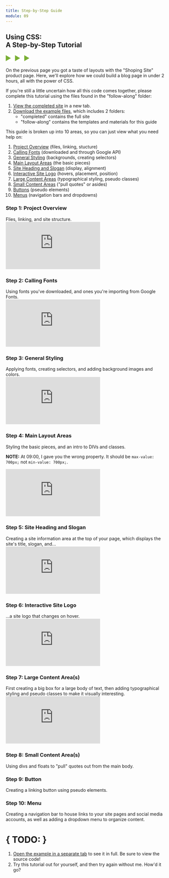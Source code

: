 ```yaml
---
title: Step-by-Step Guide
module: 09
---
```


## Using CSS:<br/>A Step-by-Step Tutorial
<img src="./../../../img/arrow-divider.svg" style="width: 75px; border: none;" />

On the previous page you got a taste of layouts with the "Shoping Site" product page. Here, we'll explore how we could build a blog page in under 2 hours, all with the power of CSS.

<!--
<div class="embed-responsive embed-responsive-16by9"><iframe class="embed-responsive-item" src="https://player.vimeo.com/video/243960837?color=F49626&title=0&byline=0&portrait=0" frameborder="0" allowfullscreen></iframe></div>-->

If you're still a little uncertain how all this code comes together, please complete this tutorial using the files found in the "follow-along" folder:

1. [View the completed site]({{site.baseurl}}/modules/topic-09/layout-ex4/) in a new tab.
2. [Download the example files]({{site.baseurl}}/modules/topic-09/files/layout-ex4.zip), which includes 2 folders:
    - "completed" contains the full site
    - "follow-along" contains the templates and materials for this guide

This guide is broken up into 10 areas, so you can just view what you need help on:
1. <a href="#tut-1">Project Overview</a> (files, linking, stucture)
2. <a href="#tut-2">Calling Fonts</a> (downloaded and through Google API)
3. <a href="#tut-3">General Styling</a> (backgrounds, creating selectors)
4. <a href="#tut-4">Main Layout Areas</a> (the basic pieces)
5. <a href="#tut-5">Site Heading and Slogan</a> (display, alignment)
6. <a href="#tut-6">Interactive Site Logo</a> (hovers, placement, position)
7. <a href="#tut-7">Large Content Areas</a> (typographical styling, pseudo classes)
8. <a href="#tut-8">Small Content Areas</a> ("pull quotes" or asides)
9. <a href="#tut-9">Buttons</a> (pseudo elements)
10. <a href="#tut-10">Menus</a> (navigation bars and dropdowns)


<h3 id="tut-1">Step 1: Project Overview</h3>
Flies, linking, and site structure.

<div class="embed-responsive embed-responsive-16by9"><iframe class="embed-responsive-item" src="https://player.vimeo.com/video/244068008?color=F49626&title=0&byline=0&portrait=0" frameborder="0" allowfullscreen></iframe></div>


<h3 id="tut-2">Step 2: Calling Fonts</h3>
Using fonts you've downloaded, and ones you're importing from Google Fonts.

<div class="embed-responsive embed-responsive-16by9"><iframe class="embed-responsive-item" src="https://player.vimeo.com/video/244075708?color=F49626&title=0&byline=0&portrait=0" frameborder="0" allowfullscreen></iframe></div>


<h3 id="tut-3">Step 3: General Styling</h3>
Applying fonts, creating selectors, and adding background images and colors.

<div class="embed-responsive embed-responsive-16by9"><iframe class="embed-responsive-item" src="https://player.vimeo.com/video/244098332?color=F49626&title=0&byline=0&portrait=0" frameborder="0" allowfullscreen></iframe></div>


<h3 id="tut-4">Step 4: Main Layout Areas</h3>
Styling the basic pieces, and an intro to DIVs and classes.

**NOTE:** At 09:00, I gave you the wrong property. It should be `max-value: 700px;` not `min-value: 700px;`.

<div class="embed-responsive embed-responsive-16by9"><iframe class="embed-responsive-item" src="https://player.vimeo.com/video/244104033?color=F49626&title=0&byline=0&portrait=0" frameborder="0" allowfullscreen></iframe></div>


<h3 id="tut-5">Step 5: Site Heading and Slogan</h3>
Creating a site information area at the top of your page, which displays the site's title, slogan, and...

<div class="embed-responsive embed-responsive-16by9"><iframe class="embed-responsive-item" src="https://player.vimeo.com/video/244108602?color=F49626&title=0&byline=0&portrait=0" frameborder="0" allowfullscreen></iframe></div>


<h3 id="tut-6">Step 6: Interactive Site Logo</h3>
...a site logo that changes on hover.

<div class="embed-responsive embed-responsive-16by9"><iframe class="embed-responsive-item" src="https://player.vimeo.com/video/244114956?color=F49626&title=0&byline=0&portrait=0" frameborder="0" allowfullscreen></iframe></div>


<h3 id="tut-7">Step 7: Large Content Area(s)</h3>
First creating a big box for a large body of text, then adding typographical styling and pseudo classes to make it visually interesting.

<div class="embed-responsive embed-responsive-16by9"><iframe class="embed-responsive-item" src="https://player.vimeo.com/video/244120327?color=F49626&title=0&byline=0&portrait=0" frameborder="0" allowfullscreen></iframe></div>


<h3 id="tut-8">Step 8: Small Content Area(s)</h3>
Using divs and floats to "pull" quotes out from the main body.


<h3 id="tut-9">Step 9: Button</h3>
Creating a linking button using pseudo elements.


<h3 id="tut-10">Step 10: Menu</h3>
Creating a navigation bar to house links to your site pages and social media accounts, as well as adding a dropdown menu to organize content.


# { TODO: }
1. <a href="{{site.baseurl}}/modules/topic-09/layout-ex4/" target="_blank">Open the example in a separate tab</a> to see it in full. Be sure to view the source code!
2. Try this tutorial out for yourself, and then try again without me. How'd it go?
